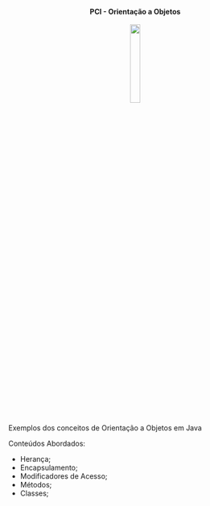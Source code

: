 <p align="center">
	<b> PCI - Orientação a Objetos </b> <br/> <br/>
  <img width="20%" src="https://i.imgur.com/UavmamO.png">
  
  Exemplos dos conceitos de Orientação a Objetos em Java

   Conteúdos Abordados:
   <ul>
    <li>Herança;</li>
    <li>Encapsulamento;</li>
    <li>Modificadores de Acesso;</li>
    <li>Métodos;</li>
    <li>Classes;</li>
  
  </ul> 
  
  
</p>
